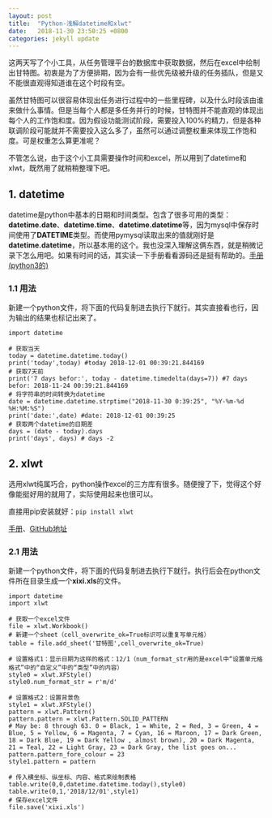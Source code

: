 ```yaml
---
layout: post
title:  "Python-浅解datetime和xlwt"
date:   2018-11-30 23:50:25 +0800
categories: jekyll update
---
```


这两天写了个小工具，从任务管理平台的数据库中获取数据，然后在excel中绘制出甘特图。初衷是为了方便排期，因为会有一些优先级被升级的任务插队，但是又不能很直观得知道谁在这个时段有空。

虽然甘特图可以很容易体现出任务进行过程中的一些里程碑，以及什么时段该由谁来做什么事情。但是当每个人都是多任务并行的时候，甘特图并不能直观的体现出每个人的工作饱和度。因为假设功能测试阶段，需要投入100%的精力，但是各种联调阶段可能就并不需要投入这么多了，虽然可以通过调整权重来体现工作饱和度。可是权重怎么算更准呢？

不管怎么说，由于这个小工具需要操作时间和excel，所以用到了datetime和xlwt，既然用了就稍稍整理下吧。

## 1. datetime

datetime是python中基本的日期和时间类型。包含了很多可用的类型：**datetime.date**、**datetime.time**、**datetime.datetime**等，因为mysql中保存时间使用了**DATETIME**类型。而使用pymysql读取出来的值就刚好是**datetime.datetime**，所以基本用的这个。我也没深入理解这俩东西，就是稍微记录下怎么用吧。如果有时间的话，其实读一下手册看看源码还是挺有帮助的。[手册(python3的)](https://docs.python.org/3/library/datetime.html)

### 1.1 用法

新建一个python文件，将下面的代码复制进去执行下就行。其实直接看也行，因为输出的结果也标记出来了。

```
import datetime

# 获取当天
today = datetime.datetime.today()
print('today',today) #today 2018-12-01 00:39:21.844169
# 获取7天前
print('7 days befor:', today - datetime.timedelta(days=7)) #7 days befor: 2018-11-24 00:39:21.844169
# 将字符串的时间转换为datetime
date = datetime.datetime.strptime("2018-11-30 0:39:25", "%Y-%m-%d %H:%M:%S")
print('date:',date) #date: 2018-12-01 00:39:25
# 获取两个datetime的日期差
days = (date - today).days
print('days', days) # days -2
```

## 2. xlwt

选用xlwt纯属巧合，python操作excel的三方库有很多。随便搜了下，觉得这个好像能挺好用的就用了，实际使用起来也很可以。

直接用pip安装就好：`pip install xlwt`

[手册](https://xlwt.readthedocs.io/en/latest/)、[GitHub地址](https://github.com/python-excel/xlwt)

### 2.1 用法

新建一个python文件，将下面的代码复制进去执行下就行。执行后会在python文件所在目录生成一个**xixi.xls**的文件。

```
import datetime
import xlwt

# 获取一个excel文件
file = xlwt.Workbook()
# 新建一个sheet（cell_overwrite_ok=True标识可以重复写单元格）
table = file.add_sheet('甘特图',cell_overwrite_ok=True)

# 设置格式1：显示日期为这样的格式：12/1（num_format_str用的是excel中“设置单元格格式”中的“自定义”中的“类型”中的内容）
style0 = xlwt.XFStyle()
style0.num_format_str = r'm/d'

# 设置格式2：设置背景色
style1 = xlwt.XFStyle()
pattern = xlwt.Pattern()
pattern.pattern = xlwt.Pattern.SOLID_PATTERN
# May be: 8 through 63. 0 = Black, 1 = White, 2 = Red, 3 = Green, 4 = Blue, 5 = Yellow, 6 = Magenta, 7 = Cyan, 16 = Maroon, 17 = Dark Green, 18 = Dark Blue, 19 = Dark Yellow , almost brown), 20 = Dark Magenta, 21 = Teal, 22 = Light Gray, 23 = Dark Gray, the list goes on...
pattern.pattern_fore_colour = 23
style1.pattern = pattern

# 传入横坐标、纵坐标、内容、格式来绘制表格
table.write(0,0,datetime.datetime.today(),style0)
table.write(0,1,'2018/12/01',style1)
# 保存excel文件
file.save('xixi.xls')
```